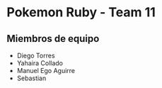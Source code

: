 # Pokemon Ruby - Team 11

## Miembros de equipo

- Diego Torres
- Yahaira Collado
- Manuel Ego Aguirre 
- Sebastian
